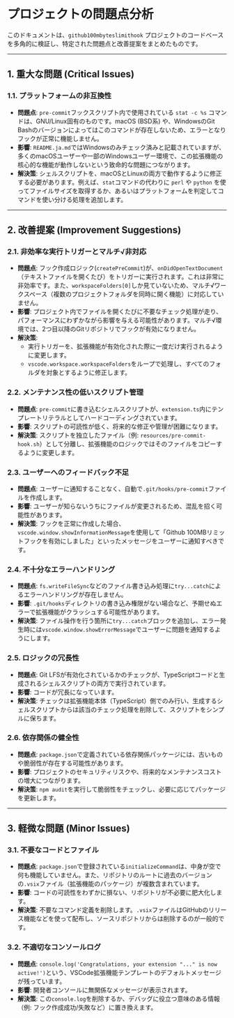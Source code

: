 # プロジェクトの問題点分析

このドキュメントは、`github100mbyteslimithook` プロジェクトのコードベースを多角的に検証し、特定された問題点と改善提案をまとめたものです。

---

## 1. 重大な問題 (Critical Issues)

### 1.1. プラットフォームの非互換性

- **問題点**: `pre-commit`フックスクリプト内で使用されている `stat -c %s` コマンドは、GNU/Linux固有のものです。macOS (BSD系) や、WindowsのGit Bashのバージョンによってはこのコマンドが存在しないため、エラーとなりフックが正常に機能しません。
- **影響**: `README.ja.md`ではWindowsのみチェック済みと記載されていますが、多くのmacOSユーザーや一部のWindowsユーザー環境で、この拡張機能の核心的な機能が動作しないという致命的な問題につながります。
- **解決策**: シェルスクリプトを、macOSとLinuxの両方で動作するように修正する必要があります。例えば、`stat`コマンドの代わりに `perl` や `python` を使ってファイルサイズを取得するか、あるいはプラットフォームを判定してコマンドを使い分ける処理を追加します。

---

## 2. 改善提案 (Improvement Suggestions)

### 2.1. 非効率な実行トリガーとマルチ√非対応

- **問題点**: フック作成ロジック(`createPreCommit`)が、`onDidOpenTextDocument`（テキストファイルを開くたび）をトリガーに実行されます。これは非常に非効率です。また、`workspaceFolders[0]`しか見ていないため、マルチ√ワークスペース（複数のプロジェクトフォルダを同時に開く機能）に対応していません。
- **影響**: プロジェクト内でファイルを開くたびに不要なチェック処理が走り、パフォーマンスにわずかながら影響を与える可能性があります。マルチ√環境では、2つ目以降のGitリポジトリでフックが有効になりません。
- **解決策**:
    - 実行トリガーを、拡張機能が有効化された際に一度だけ実行されるように変更します。
    - `vscode.workspace.workspaceFolders`をループで処理し、すべてのフォルダを対象とするように修正します。

### 2.2. メンテナンス性の低いスクリプト管理

- **問題点**: `pre-commit`に書き込むシェルスクリプトが、`extension.ts`内にテンプレートリテラルとしてハードコーディングされています。
- **影響**: スクリプトの可読性が低く、将来的な修正や管理が困難になります。
- **解決策**: スクリプトを独立したファイル（例: `resources/pre-commit-hook.sh`）として分離し、拡張機能のロジックではそのファイルをコピーするように変更します。

### 2.3. ユーザーへのフィードバック不足

- **問題点**: ユーザーに通知することなく、自動で`.git/hooks/pre-commit`ファイルを作成します。
- **影響**: ユーザーが知らないうちにファイルが変更されるため、混乱を招く可能性があります。
- **解決策**: フックを正常に作成した場合、`vscode.window.showInformationMessage`を使用して「Github 100MBリミットフックを有効にしました」といったメッセージをユーザーに通知すべきです。

### 2.4. 不十分なエラーハンドリング

- **問題点**: `fs.writeFileSync`などのファイル書き込み処理に`try...catch`によるエラーハンドリングが存在しません。
- **影響**: `.git/hooks`ディレクトリの書き込み権限がない場合など、予期せぬエラーで拡張機能がクラッシュする可能性があります。
- **解決策**: ファイル操作を行う箇所に`try...catch`ブロックを追加し、エラー発生時には`vscode.window.showErrorMessage`でユーザーに問題を通知するようにします。

### 2.5. ロジックの冗長性

- **問題点**: Git LFSが有効化されているかのチェックが、TypeScriptコードと生成されるシェルスクリプトの両方で実行されています。
- **影響**: コードが冗長になっています。
- **解決策**: チェックは拡張機能本体（TypeScript）側でのみ行い、生成するシェルスクリプトからは該当のチェック処理を削除して、スクリプトをシンプルに保ちます。

### 2.6. 依存関係の健全性

- **問題点**: `package.json`で定義されている依存関係パッケージには、古いものや脆弱性が存在する可能性があります。
- **影響**: プロジェクトのセキュリティリスクや、将来的なメンテナンスコストの増大につながります。
- **解決策**: `npm audit`を実行して脆弱性をチェックし、必要に応じてパッケージを更新します。

---

## 3. 軽微な問題 (Minor Issues)

### 3.1. 不要なコードとファイル

- **問題点**: `package.json`で登録されている`initializeCommand`は、中身が空で何も機能していません。また、リポジトリのルートに過去のバージョンの`.vsix`ファイル（拡張機能のパッケージ）が複数含まれています。
- **影響**: コードの可読性をわずかに損ない、リポジトリが不必要に肥大化します。
- **解決策**: 不要なコマンド定義を削除します。`.vsix`ファイルはGitHubのリリース機能などを使って配布し、ソースリポジトリからは削除するのが一般的です。

### 3.2. 不適切なコンソールログ

- **問題点**: `console.log('Congratulations, your extension "..." is now active!')`という、VSCode拡張機能テンプレートのデフォルトメッセージが残っています。
- **影響**: 開発者コンソールに無関係なメッセージが表示されます。
- **解決策**: この`console.log`を削除するか、デバッグに役立つ意味のある情報（例: フック作成成功/失敗など）に置き換えます。
